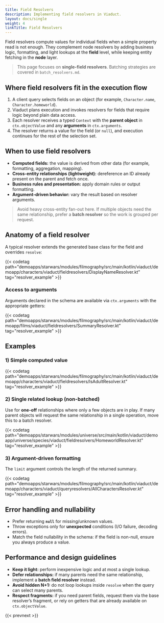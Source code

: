 ```yaml
---
title: Field Resolvers
description: Implementing field resolvers in Viaduct.
layout: docs/single
weight: 4
linkTitle: Field Resolvers
---
```


Field resolvers compute values for individual fields when a simple property read is not enough. They complement
node resolvers by adding business logic, formatting, and light lookups at the **field** level, while keeping
entity fetching in the **node** layer.

> This page focuses on **single-field resolvers**. Batching strategies are covered in `batch_resolvers.md`.

## Where field resolvers fit in the execution flow

1. A client query selects fields on an object (for example, `Character.name`, `Character.homeworld`).
2. Viaduct plans execution and invokes resolvers for fields that require logic beyond plain data access.
3. Each resolver receives a typed `Context` with the **parent object** in `ctx.objectValue` and any **arguments**
   in `ctx.arguments`.
4. The resolver returns a value for the field (or `null`), and execution continues for the rest of the selection set.

## When to use field resolvers

- **Computed fields:** the value is derived from other data (for example, formatting, aggregation, mapping).
- **Cross-entity relationships (lightweight):** dereference an ID already present on the parent and fetch once.
- **Business rules and presentation:** apply domain rules or output formatting.
- **Argument-driven behavior:** vary the result based on resolver arguments.

> Avoid heavy cross-entity fan-out here. If multiple objects need the same relationship, prefer a **batch resolver**
> so the work is grouped per request.

## Anatomy of a field resolver

A typical resolver extends the generated base class for the field and overrides `resolve`:

{{< codetag path="demoapps/starwars/modules/filmography/src/main/kotlin/viaduct/demoapp/characters/viaduct/fieldresolvers/DisplayNameResolver.kt" tag="resolver_example"  >}}

### Access to arguments

Arguments declared in the schema are available via `ctx.arguments` with the appropriate getters:

{{< codetag path="demoapps/starwars/modules/filmography/src/main/kotlin/viaduct/demoapp/films/viaduct/fieldresolvers/SummaryResolver.kt" tag="resolver_example"  >}}

## Examples

### 1) Simple computed value

{{< codetag path="demoapps/starwars/modules/filmography/src/main/kotlin/viaduct/demoapp/characters/viaduct/fieldresolvers/IsAdultResolver.kt" tag="resolver_example"  >}}

### 2) Single related lookup (non-batched)

Use for **one-off** relationships where only a few objects are in play. If many parent objects will request
the same relationship in a single operation, move this to a batch resolver.

{{< codetag path="demoapps/starwars/modules/universe/src/main/kotlin/viaduct/demoapp/universe/species/viaduct/fieldresolvers/HomeworldResolver.kt" tag="resolver_example"  >}}

### 3) Argument-driven formatting

The `limit` argument controls the length of the returned summary.

{{< codetag path="demoapps/starwars/modules/filmography/src/main/kotlin/viaduct/demoapp/characters/viaduct/queryresolvers/AllCharactersResolver.kt" tag="resolver_example"  >}}

## Error handling and nullability

- Prefer returning **`null`** for missing/unknown values.
- Throw exceptions only for **unexpected** conditions (I/O failure, decoding errors).
- Match the field nullability in the schema: if the field is non-null, ensure you always produce a value.

## Performance and design guidelines

- **Keep it light:** perform inexpensive logic and at most a single lookup.
- **Defer relationships:** if many parents need the same relationship, implement a **batch field resolver** instead.
- **Avoid hidden N+1:** do not loop lookups inside `resolve` when the query can select many parents.
- **Respect fragments:** if you need parent fields, request them via the base resolver’s fragment, or rely on getters
  that are already available on `ctx.objectValue`.

{{< prevnext >}}
